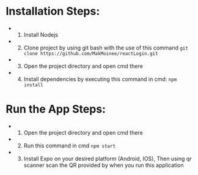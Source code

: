 # Installation Steps:
- 1. Install Nodejs
- 2. Clone project by using git bash with the use of this command `git clone https://github.com/MakMoinee/reactLogin.git`
- 3. Open the project directory and open cmd there
- 4. Install dependencies by executing this command in cmd: `npm install`

# Run the App Steps:
- 1. Open the project directory and open cmd there
- 2. Run this command in cmd `npm start`
- 3. Install Expo on your desired platform (Android, IOS), Then using qr scanner scan the QR provided by when you run this application
